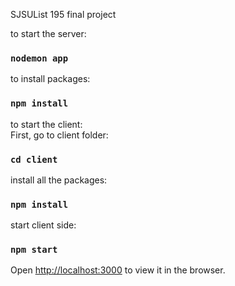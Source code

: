 SJSUList 195 final project<br>

to start the server: <br>
### `nodemon app`
to install packages: <br>
### `npm install`


to start the client: <br>
First, go to client folder: <br>
### `cd client ` 
install all the packages: <br>
### `npm install`
start client side: <br>
### `npm start`




Open [http://localhost:3000](http://localhost:3000) to view it in the browser.
